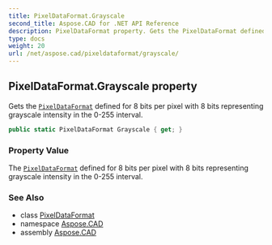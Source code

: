 ```yaml
---
title: PixelDataFormat.Grayscale
second_title: Aspose.CAD for .NET API Reference
description: PixelDataFormat property. Gets the PixelDataFormat defined for 8 bits per pixel with 8 bits representing grayscale intensity in the 0255 interval
type: docs
weight: 20
url: /net/aspose.cad/pixeldataformat/grayscale/
---
```

## PixelDataFormat.Grayscale property

Gets the [`PixelDataFormat`](../) defined for 8 bits per pixel with 8 bits representing grayscale intensity in the 0-255 interval.

```csharp
public static PixelDataFormat Grayscale { get; }
```

### Property Value

The [`PixelDataFormat`](../) defined for 8 bits per pixel with 8 bits representing grayscale intensity in the 0-255 interval.

### See Also

* class [PixelDataFormat](../)
* namespace [Aspose.CAD](../../../aspose.cad/)
* assembly [Aspose.CAD](../../../)


